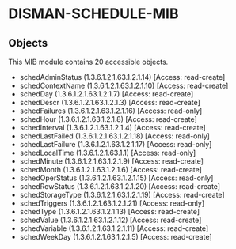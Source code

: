 # DISMAN-SCHEDULE-MIB

## Objects

This MIB module contains 20 accessible objects.

- schedAdminStatus (1.3.6.1.2.1.63.1.2.1.14) [Access: read-create]
- schedContextName (1.3.6.1.2.1.63.1.2.1.10) [Access: read-create]
- schedDay (1.3.6.1.2.1.63.1.2.1.7) [Access: read-create]
- schedDescr (1.3.6.1.2.1.63.1.2.1.3) [Access: read-create]
- schedFailures (1.3.6.1.2.1.63.1.2.1.16) [Access: read-only]
- schedHour (1.3.6.1.2.1.63.1.2.1.8) [Access: read-create]
- schedInterval (1.3.6.1.2.1.63.1.2.1.4) [Access: read-create]
- schedLastFailed (1.3.6.1.2.1.63.1.2.1.18) [Access: read-only]
- schedLastFailure (1.3.6.1.2.1.63.1.2.1.17) [Access: read-only]
- schedLocalTime (1.3.6.1.2.1.63.1.1) [Access: read-only]
- schedMinute (1.3.6.1.2.1.63.1.2.1.9) [Access: read-create]
- schedMonth (1.3.6.1.2.1.63.1.2.1.6) [Access: read-create]
- schedOperStatus (1.3.6.1.2.1.63.1.2.1.15) [Access: read-only]
- schedRowStatus (1.3.6.1.2.1.63.1.2.1.20) [Access: read-create]
- schedStorageType (1.3.6.1.2.1.63.1.2.1.19) [Access: read-create]
- schedTriggers (1.3.6.1.2.1.63.1.2.1.21) [Access: read-only]
- schedType (1.3.6.1.2.1.63.1.2.1.13) [Access: read-create]
- schedValue (1.3.6.1.2.1.63.1.2.1.12) [Access: read-create]
- schedVariable (1.3.6.1.2.1.63.1.2.1.11) [Access: read-create]
- schedWeekDay (1.3.6.1.2.1.63.1.2.1.5) [Access: read-create]
